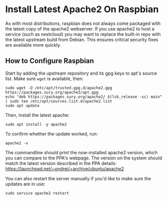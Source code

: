 # Install Latest Apache2 On Raspbian

As with most distributions, raspbian does not always come packaged
with the latest copy of the apache2 webserver.  If you use apache2 to host
a service (such as nextcloud) you may want to replace the
built-in repo with the latest upstream build from Debian.  This ensures critical security
fixes are available more quickly.

## How to Configure Raspbian

Start by adding the upstream repository and its gpg keys to apt's source list.
Make sure `wget` is available, then:

```
sudo wget -O /etc/apt/trusted.gpg.d/apache2.gpg https://packages.sury.org/apache2/apt.gpg
echo "deb https://packages.sury.org/apache2/ $(lsb_release -sc) main" | sudo tee /etc/apt/sources.list.d/apache2.list
sudo apt update
```

Then, install the latest apache:

```
sudo apt install -y apache2
```

To confirm whether the update worked, run:

```
apache2 -v
```

The commandline should print the now-installed apache2 version, which
you can compare to the PPA's webpage.  The version on the system
should match the latest version described in the PPA details:  
<https://launchpad.net/~ondrej/+archive/ubuntu/apache2>

You can also restart the server manually if you'd like to make sure the
updates are in use:

```
sudo service apache2 restart
```
